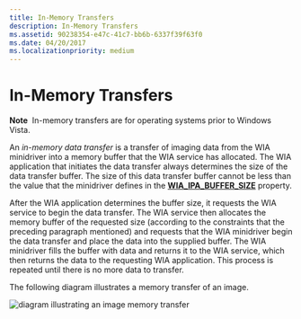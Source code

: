 ```yaml
---
title: In-Memory Transfers
description: In-Memory Transfers
ms.assetid: 90238354-e47c-41c7-bb6b-6337f39f63f0
ms.date: 04/20/2017
ms.localizationpriority: medium
---
```


# In-Memory Transfers





**Note**  In-memory transfers are for operating systems prior to Windows Vista.

 

An *in-memory data transfer* is a transfer of imaging data from the WIA minidriver into a memory buffer that the WIA service has allocated. The WIA application that initiates the data transfer always determines the size of the data transfer buffer. The size of this data transfer buffer cannot be less than the value that the minidriver defines in the [**WIA\_IPA\_BUFFER\_SIZE**](./wia-ipa-buffer-size.md) property.

After the WIA application determines the buffer size, it requests the WIA service to begin the data transfer. The WIA service then allocates the memory buffer of the requested size (according to the constraints that the preceding paragraph mentioned) and requests that the WIA minidriver begin the data transfer and place the data into the supplied buffer. The WIA minidriver fills the buffer with data and returns it to the WIA service, which then returns the data to the requesting WIA application. This process is repeated until there is no more data to transfer.

The following diagram illustrates a memory transfer of an image.

![diagram illustrating an image memory transfer](images/wia-imagedatamem.png)

 

